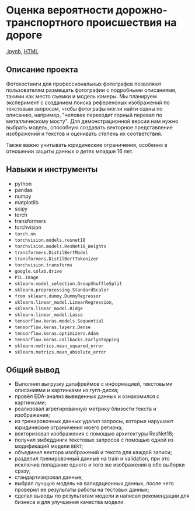 # Оценка вероятности дорожно-транспортного происшествия на дороге

[.ipynb](https://github.com/Tarakanishche/Portfolio/blob/main/Comparison%20of%20a%20text%20description%20and%20a%20photo/comparison_photo_and_request.ipynb), [HTML](https://github.com/Tarakanishche/Portfolio/blob/main/Comparison%20of%20a%20text%20description%20and%20a%20photo/comparison_photo_and_request.html)

## Описание проекта

Фотохостинги для профессиональных фотографов позволяют пользователям размещать фотографии с подробными описаниями, такими как место съемки и модель камеры. Мы планируем эксперимент с созданием поиска референсных изображений по текстовым запросам, чтобы фотографы могли найти сцены по описанию, например, "человек переходит горный перевал по металлическому мосту". 
Для демонстрационной версии нам нужно выбрать модель, способную создавать векторное представление изображений и текстов и оценивать степень их соответствия. 

Также важно учитывать юридические ограничения, особенно в отношении защиты данных о детях младше 16 лет.

## Навыки и инструменты

- python
- pandas
- numpy
- matplotlib
- scipy
- torch
- transformers
- torchvision
- `torch.nn`
- `torchvision.models.resnet18`
- `torchvision.models.ResNet18_Weights`
- `transformers.DistilBertModel`
- `transformers.DistilBertTokenizer`
- `torchvision.transforms`
- `google.colab.drive`
- `PIL.Image`
- `sklearn.model_selection.GroupShuffleSplit`
- `sklearn.preprocessing.StandardScaler`
- `from sklearn.dummy.DummyRegressor`
- `sklearn.linear_model.LinearRegression`, 
- `sklearn.linear_model.Ridge`
- `sklearn.linear_model.Lasso`
- `tensorflow.keras.models.Sequential`
- `tensorflow.keras.layers.Dense`
- `tensorflow.keras.optimizers.Adam`
- `tensorflow.keras.callbacks.EarlyStopping`
- `sklearn.metrics.mean_squared_error`
- `sklearn.metrics.mean_absolute_error`

## Общий вывод
- Выполнил выгрузку датафреймов с информацией, текстовыми описаниями и картинками из гугл-диска; 
- провёл EDA-анализ выведенных данных и ознакомился с картинками; 
- реализовал агрегированную метрику близости текста и изображения; 
- из тренировочных данных удалил запросы, которые нарушают юридические ограничения моего региона;
- векторизовал изображения с помощью архитектуры ResNet18;
- получил эмбеддинги текстовых запросов с помощью одной из модификаций модели `BERT`;
- объединил вектора изображений и текста для каждой записи;
- разделил тренировочный данные на train и validation, при это исключив попадание одного и того же изображения в обе выборки сразу;
- стандартизировал данные;
- выбрал лучшую модель на валидационных данных, после чего проверил ее результаты работы на тестовых данных; 
- сделал выводы по результатам модели и написал рекомендации для бизнеса и для улучшения качества модели.

